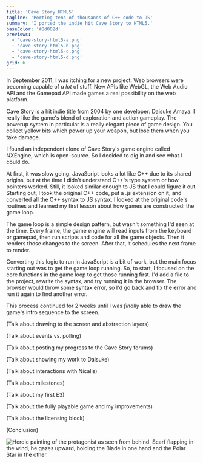```yaml
---
title: 'Cave Story HTML5'
tagline: 'Porting tens of thousands of C++ code to JS'
summary: 'I ported the indie hit Cave Story to HTML5.'
baseColor: '#8d002d'
previews:
  - 'cave-story-html5-a.png'
  - 'cave-story-html5-b.png'
  - 'cave-story-html5-c.png'
  - 'cave-story-html5-d.png'
grid: 6
---
```


In September 2011, I was itching for a new project. Web browsers were becoming capable of *a lot* of stuff. New APIs like WebGL, the Web Audio API and the Gamepad API made games a real possibility on the web platform.

<Player uses="cave-story-sizzle" width="2048" height="1536" />

Cave Story is a hit indie title from 2004 by one developer: Daisuke Amaya. I really like the game's blend of exploration and action gameplay. The powerup system in particular is a really elegant piece of game design. You collect yellow bits which power up your weapon, but lose them when you take damage.

I found an independent clone of Cave Story's game engine called NXEngine, which is open-source. So I decided to dig in and see what I could do.

<Player uses="cave-story-ipad" width="2048" height="1536" />

At first, it was slow going. JavaScript looks a lot like C++ due to its shared origins, but at the time I didn't understand C++'s type system or how pointers worked. Still, it looked similar enough to JS that I could figure it out. Starting out, I took the original C++ code, put a .js extension on it, and converted all the C++ syntax to JS syntax. I looked at the original code's routines and learned my first lesson about how games are constructed: the game loop.

The game loop is a simple design pattern, but wasn't something I'd seen at the time. Every frame, the game engine will read inputs from the keyboard or gamepad, then run scripts and code for all the game objects. Then it renders those changes to the screen. After that, it schedules the next frame to render.

Converting this logic to run in JavaScript is a bit of work, but the main focus starting out was to get the game loop running. So, to start, I focused on the core functions in the game loop to get those running first. I'd add a file to the project, rewrite the syntax, and try running it in the browser. The browser would throw some syntax error, so I'd go back and fix the error and run it again to find another error.

This process continued for 2 weeks until I was *finally* able to draw the game's intro sequence to the screen.

(Talk about drawing to the screen and abstraction layers)

(Talk about events vs. polling)

(Talk about posting my progress to the Cave Story forums)

(Talk about showing my work to Daisuke)

(Talk about interactions with Nicalis)

(Talk about milestones)

(Talk about my first E3)

(Talk about the fully playable game and my improvements)

(Talk about the licensing block)

(Conclusion)

![Heroic painting of the protagonist as seen from behind. Scarf flapping in the wind, he gazes upward, holding the Blade in one hand and the Polar Star in the other.](cave-story-key-art.jpg "4000x2667")
